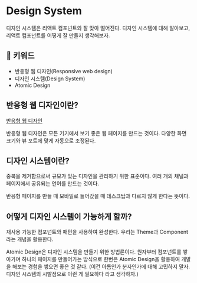# Design System

디자인 시스템은 리액트 컴포넌트와 잘 맞아 떨어진다.
디자인 시스템에 대해 알아보고, 리액트 컴포넌트를 어떻게 잘 만들지 생각해보자.

## :whale2: 키워드

* 반응형 웹 디자인(Responsive web design)
* 디자인 시스템(Design System)
* Atomic Design

## 반응형 웹 디자인이란?

[반응형 웹 디자인](https://www.w3schools.com/html/html_responsive.asp)

반응형 웹 디자인은 모든 기기에서 보기 좋은 웹 페이지를 만드는 것이다.
다양한 화면 크기와 뷰 포트에 맞게 자동으로 조정된다.

## 디자인 시스템이란?

중복을 제거함으로써 규모가 있는 디자인을 관리하기 위한 표준이다.
여러 개의 채널과 페이지에서 공유되는 언어를 만드는 것이다.

반응형 페이지를 만들 때 모바일로 들어갔을 때 데스크탑과 다르지 않게 한다는 뜻이다.

## 어떻게 디자인 시스템이 가능하게 할까?

재사용 가능한 컴포넌트와 패턴을 사용하여 완성한다.
우리는 Theme과 Component라는 개념을 활용한다.

Atomic Design은 디자인 시스템을 만들기 위한 방법론이다.
원자부터 컴포넌트를 쌓아가며 하나의 페이지를 만들어가는 방식으로 한번은 Atomic Design을 활용하여 개발을 해보는 경험을 쌓으면 좋은 것 같다.
(이건 아톰인가 분자인가에 대해 고민하지 말자. 디자인 시스템의 시발점으로 이런 게 필요하다 라고 생각하자.)
